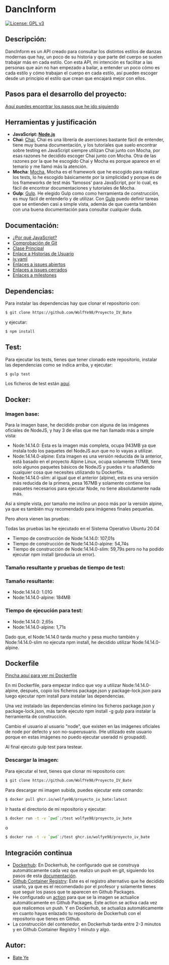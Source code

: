 # DancInform
[![License: GPL v3](https://img.shields.io/badge/License-GPLv3-blue.svg)](https://www.gnu.org/licenses/gpl-3.0)
## Descripción:
DancInform es un API creado para consultar los distintos estilos de danzas modernas que hay, un poco de su historia y que parte del cuerpo se suelen trabajar más en cada estilo.
Con esta API, mi intención es facilitar a las personas que aún no han empezado a bailar, a entender un poco cómo es cada estilo y cómo trabajan el cuerpo en cada estilo, así pueden escoger desde un principio el estilo que crean que encajará mejor con ellos.
## Pasos para el desarrollo del proyecto:
[Aquí puedes encontrar los pasos que he ido siguiendo](https://github.com/WolfYe98/Proyecto_IV_Bate/blob/master/docs/pasosaseguir.md)
## Herramientas y justificación
- **JavaScript: [Node.js](https://nodejs.org/es/)**
- **Chai**: [Chai](https://www.chaijs.com), Chai es una librería de aserciones bastante fácil de entender, tiene muy buena documentación, y los tutoriales que suelo encontrar sobre testing en JavaScript siempre utilizan Chai junto con Mocha, por esas razones he decidido escoger Chai junto con Mocha. Otra de las razones por la que he escogido Chai y Mocha es porque aparece en el temario y me llamó más la atención.
- **Mocha**: [Mocha](https://mochajs.org), Mocha es el framework que he escogido para realizar los tests, lo he escogido básicamente por la simplicidad y porque es de los frameworks de test más 'famosos' para JavaScript, por lo cual, es fácil de encontrar documentaciones y tutoriales de Mocha.
- **Gulp**: [Gulp](https://gulpjs.com). He elegido Gulp como como herramienta de construcción, es muy fácil de entenderlo y de utilizar. Con [Gulp](https://gulpjs.com) puedo definir tareas que se entienden casi a simple vista, además de que cuenta también con una buena documentación para consultar cualquier duda.

## Documentación:
- [¿Por qué JavaScript?](docs/herramientas.md)
- [Comprobación de Git](docs/comprobacion.md)
- [Clase Principal](https://github.com/WolfYe98/Proyecto_IV_Bate/blob/master/app/database.js)
- [Enlace a Historias de Usuario](https://github.com/WolfYe98/Proyecto_IV_Bate/milestone/2)
- [iv.yaml](https://github.com/WolfYe98/Proyecto_IV_Bate/blob/master/iv.yaml)
- [Enlaces a issues abiertos](https://github.com/WolfYe98/Proyecto_IV_Bate/issues)
- [Enlaces a issues cerrados](https://github.com/WolfYe98/Proyecto_IV_Bate/issues?q=is%3Aissue+is%3Aclosed)
- [Enlaces a milestones](https://github.com/WolfYe98/Proyecto_IV_Bate/milestones)
## Dependencias:
Para instalar las dependencias hay que clonar el repositorio con:
```bash
$ git clone https://github.com/WolfYe98/Proyecto_IV_Bate
```
y ejecutar:
```bash
$ npm install
```
## Test:
Para ejecutar los tests, tienes que tener clonado este repositorio, instalar las dependencias como se indica arriba, y ejecutar:
```bash
$ gulp test
```
Los ficheros de test están [aquí](https://github.com/WolfYe98/Proyecto_IV_Bate/tree/master/test).
## Docker:
### Imagen base:
Para la imagen base, he decidido probar con alguna de las imágenes oficiales de NodeJS, y hay 3 de ellas que me han llamado más a simple vista:
- Node:14.14.0: Esta es la imagen más completa, ocupa 943MB ya que instala todo los paquetes del NodeJS aun que no lo vayas a utilizar.
- Node:14.14.0-alpine: Esta imagen es una versión reducida de la anterior, está basado en el proyecto Alpine Linux, ocupa solamente 117MB, tiene solo algunos paquetes básicos de NodeJS y puedes ir tu añadiendo cualquier cosa que necesites utilizando tu Dockerfile.
- Node:14.14.0-slim: al igual que el anterior (alpine), esta es una versión más reducida de la primera, pesa 167MB y solamente contiene los paquetes necesarios para ejecutar Node, no tiene absolutamente nada más.

Así a simple vista, por tamaño me inclino un poco más por la versión alpine, ya que es también muy recomendado para imágenes finales pequeñas.

Pero ahora vienen las pruebas:

Todas las pruebas las he ejecutado en el Sistema Operativo Ubuntu 20.04
- Tiempo de construcción de Node:14.14.0: 107,01s
- Tiempo de construcción de Node:14.14.0-alpine: 54,74s
- Tiempo de construcción de Node:14.14.0-slim: 59,79s pero no ha podido ejecutar npm install (producía un error).

### Tamaño resultante y pruebas de tiempo de test:
### Tamaño resultante:
- Node:14.14.0: 1.01G
- Node:14.14.0-alpine: 184MB

### Tiempo de ejecución para test:
- Node:14.14.0: 2,65s
- Node:14.14.0-alpine: 1,71s

Dado que, el Node:14.14.0 tarda mucho y pesa mucho también y Node:14.14.0-slim no ejecuta npm install, he decidido utilizar Node:14.14.0-alpine.

## Dockerfile
[Pincha aquí para ver mi Dockerfile](https://github.com/WolfYe98/Proyecto_IV_Bate/blob/master/Dockerfile)

En mi Dockerfile, para empezar indico que voy a utilizar Node:14.14.0-alpine, después, copio los ficheros package.json y package-lock.json para luego ejecutar npm install para instalar las dependencias.

Una vez instalado las dependencias elimino los ficheros package.json y package-lock.json, más tarde ejecuto npm install -g gulp para instalar la herramienta de construcción.

Cambio el usuario al usuario "node", que existen en las imágenes oficiales de node por defecto y son no-superusuario. (He utilizado este usuario porque en estas imágenes no puedo ejecutar useradd ni groupadd).

Al final ejecuto gulp test para testear.

### Descargar la imagen:
Para ejecutar el test, tienes que clonar mi repositorio con:
```bash
$ git clone https://github.com/WolfYe98/Proyecto_IV_Bate
```
Para descargar mi imagen subida, puedes ejecutar este comando:
```bash
$ docker pull ghcr.io/wolfye98/proyecto_iv_bate:latest
```
Ir hasta el directorio de mi repositorio y ejecutar:
```bash
$ docker run -t -v `pwd`:/test wolfye98/proyecto_iv_bate
```
o
```bash
$ docker run -t -v `pwd`:/test ghcr.io/wolfye98/proyecto_iv_bate
```
## Integración continua
- [Dockerhub](https://hub.docker.com/repository/docker/wolfye98/proyecto_iv_bate): En Dockerhub, he configurado que se construya automáticamente cada vez que realizo un push en git, siguiendo los pasos de esta [documentación](https://docs.docker.com/docker-hub/builds/).
- [Github Container Registry](https://github.com/users/WolfYe98/packages/container/package/proyecto_iv_bate): Este es el registro alternativo que he decidido usarlo, ya que es el recomendado por el profesor y solamente tienes que seguir los pasos que te aparecen en Github Packages.
- He configurado un [action](https://github.com/WolfYe98/Proyecto_IV_Bate/blob/master/.github/workflows/dockergit.yml) para que se la imagen se actualice automáticamente en Github Packages. Este action se activa cada vez que realicemos un push. Y en Dockerhub, se actualiza automáticamente en cuanto hayas enlazado tu repositorio de Dockerhub con el repositorio que tienes en Github.
- La construcción del contenedor, en Dockerhub tarda entre 2-3 minutos y en Github Container Registry 1 minuto y algo.


## Autor:
- [Bate Ye](https://github.com/WolfYe98)
